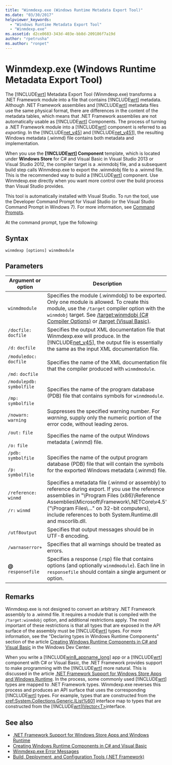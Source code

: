 ```yaml
---
title: "Winmdexp.exe (Windows Runtime Metadata Export Tool)"
ms.date: "03/30/2017"
helpviewer_keywords: 
  - "Windows Runtime Metadata Export Tool"
  - "Winmdexp.exe"
ms.assetid: d2ce0683-343d-403e-bb8d-209186f7a19d
author: "rpetrusha"
ms.author: "ronpet"
---
```

# Winmdexp.exe (Windows Runtime Metadata Export Tool)
The [!INCLUDE[wrt](../../../includes/wrt-md.md)] Metadata Export Tool (Winmdexp.exe) transforms a .NET Framework module into a file that contains [!INCLUDE[wrt](../../../includes/wrt-md.md)] metadata. Although .NET Framework assemblies and [!INCLUDE[wrt](../../../includes/wrt-md.md)] metadata files use the same physical format, there are differences in the content of the metadata tables, which means that .NET Framework assemblies are not automatically usable as [!INCLUDE[wrt](../../../includes/wrt-md.md)] Components. The process of turning a .NET Framework module into a [!INCLUDE[wrt](../../../includes/wrt-md.md)] component is referred to as *exporting*. In the [!INCLUDE[net_v45](../../../includes/net-v45-md.md)] and [!INCLUDE[net_v451](../../../includes/net-v451-md.md)], the resulting Windows metadata (.winmd) file contains both metadata and implementation.  
  
 When you use the **[!INCLUDE[wrt](../../../includes/wrt-md.md)] Component** template, which is located under **Windows Store** for C# and Visual Basic in Visual Studio 2013 or Visual Studio 2012, the compiler target is a .winmdobj file, and a subsequent build step calls Winmdexp.exe to export the .winmdobj file to a .winmd file. This is the recommended way to build a [!INCLUDE[wrt](../../../includes/wrt-md.md)] component. Use Winmdexp.exe directly when you want more control over the build process than Visual Studio provides.  
  
 This tool is automatically installed with Visual Studio. To run the tool, use the Developer Command Prompt for Visual Studio (or the Visual Studio Command Prompt in Windows 7). For more information, see [Command Prompts](../../../docs/framework/tools/developer-command-prompt-for-vs.md).  
  
 At the command prompt, type the following:  
  
## Syntax  
  
```  
winmdexp [options] winmdmodule  
```  
  
## Parameters  
  
|Argument or option|Description|  
|------------------------|-----------------|  
|`winmdmodule`|Specifies the module (.winmdobj) to be exported. Only one module is allowed. To create this module, use the `/target` compiler option with the `winmdobj` target. See [/target:winmdobj (C# Compiler Options)](~/docs/csharp/language-reference/compiler-options/target-winmdobj-compiler-option.md) or [/target (Visual Basic)](~/docs/visual-basic/reference/command-line-compiler/target.md).|  
|`/docfile:` `docfile`<br /><br /> `/d:` `docfile`|Specifies the output XML documentation file that Winmdexp.exe will produce. In the [!INCLUDE[net_v45](../../../includes/net-v45-md.md)], the output file is essentially the same as the input XML documentation file.|  
|`/moduledoc:` `docfile`<br /><br /> `/md:` `docfile`|Specifies the name of the XML documentation file that the compiler produced with `winmdmodule`.|  
|`/modulepdb:` `symbolfile`<br /><br /> `/mp:` `symbolfile`|Specifies the name of the program database (PDB) file that contains symbols for `winmdmodule`.|  
|`/nowarn:` `warning`|Suppresses the specified warning number. For *warning*, supply only the numeric portion of the error code, without leading zeros.|  
|`/out:` `file`<br /><br /> `/o:` `file`|Specifies the name of the output Windows metadata (.winmd) file.|  
|`/pdb:` `symbolfile`<br /><br /> `/p:` `symbolfile`|Specifies the name of the output program database (PDB) file that will contain the symbols for the exported Windows metadata (.winmd) file.|  
|`/reference:` `winmd`<br /><br /> `/r:` `winmd`|Specifies a metadata file (.winmd or assembly) to reference during export. If you use the reference assemblies in "\Program Files (x86)\Reference Assemblies\Microsoft\Framework\\.NETCore\v4.5" ("\Program Files\\..." on 32-bit computers), include references to both System.Runtime.dll and mscorlib.dll.|  
|`/utf8output`|Specifies that output messages should be in UTF-8 encoding.|  
|`/warnaserror+`|Specifies that all warnings should be treated as errors.|  
|**@** `responsefile`|Specifies a response (.rsp) file that contains options (and optionally `winmdmodule`). Each line in `responsefile` should contain a single argument or option.|  
  
## Remarks  
 Winmdexp.exe is not designed to convert an arbitrary .NET Framework assembly to a .winmd file. It requires a module that is compiled with the `/target:winmdobj` option, and additional restrictions apply. The most important of these restrictions is that all types that are exposed in the API surface of the assembly must be [!INCLUDE[wrt](../../../includes/wrt-md.md)] types. For more information, see the "Declaring types in Windows Runtime Components" section of the article [Creating Windows Runtime Components in C# and Visual Basic](https://go.microsoft.com/fwlink/p/?LinkID=238313) in the Windows Dev Center.  
  
 When you write a [!INCLUDE[win8_appname_long](../../../includes/win8-appname-long-md.md)] app or a [!INCLUDE[wrt](../../../includes/wrt-md.md)] component with C# or Visual Basic, the .NET Framework provides support to make programming with the [!INCLUDE[wrt](../../../includes/wrt-md.md)] more natural. This is discussed in the article [.NET Framework Support for Windows Store Apps and Windows Runtime](../../../docs/standard/cross-platform/support-for-windows-store-apps-and-windows-runtime.md). In the process, some commonly used [!INCLUDE[wrt](../../../includes/wrt-md.md)] types are mapped to .NET Framework types. Winmdexp.exe reverses this process and produces an API surface that uses the corresponding [!INCLUDE[wrt](../../../includes/wrt-md.md)] types. For example, types that are constructed from the <xref:System.Collections.Generic.IList%601> interface map to types that are constructed from the [!INCLUDE[wrt](../../../includes/wrt-md.md)][IVector\<T>](https://go.microsoft.com/fwlink/p/?LinkId=251132)interface.  
  
## See also
- [.NET Framework Support for Windows Store Apps and Windows Runtime](../../../docs/standard/cross-platform/support-for-windows-store-apps-and-windows-runtime.md)
- [Creating Windows Runtime Components in C# and Visual Basic](https://go.microsoft.com/fwlink/p/?LinkID=238313)
- [Winmdexp.exe Error Messages](../../../docs/framework/tools/winmdexp-exe-error-messages.md)
- [Build, Deployment, and Configuration Tools (.NET Framework)](https://docs.microsoft.com/previous-versions/dotnet/netframework-4.0/dd233108(v=vs.100))
